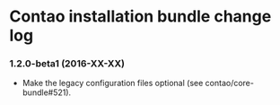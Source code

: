# Contao installation bundle change log

### 1.2.0-beta1 (2016-XX-XX)

 * Make the legacy configuration files optional (see contao/core-bundle#521).
